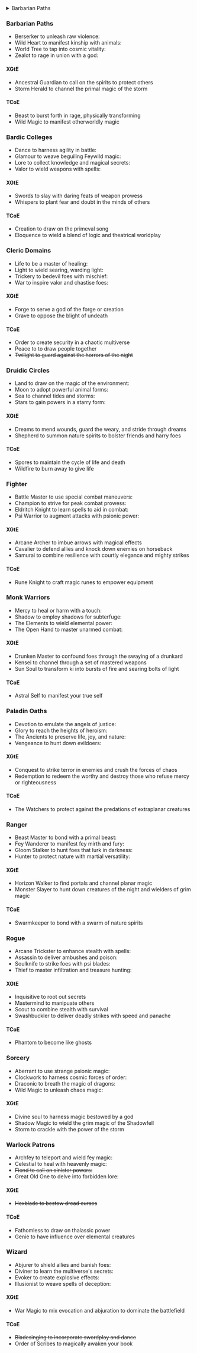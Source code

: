 <details>
<summary>Barbarian Paths</summary>

- Berserker to unleash raw violence:
- **Wild Heart to manifest kinship with animals:**
- **World Tree to tap into cosmic vitality:**
- **Zealot to rage in union with a god:**
<details>
<summary>XGtE</summary>
- Ancestral Guardian to call on the spirits to protect others
- Storm Herald to channel the primal magic of the storm
</details>
<details>
<summary>TCoE</summary>
- Beast to burst forth in rage, physically transforming
- Wild Magic to manifest otherworldly magic
</details>
</details>


### Barbarian Paths
- Berserker to unleash raw violence: 
- Wild Heart to manifest kinship with animals:
- World Tree to tap into cosmic vitality:
- Zealot to rage in union with a god:
#### XGtE
- Ancestral Guardian to call on the spirits to protect others
- Storm Herald to channel the primal magic of the storm
#### TCoE
- Beast to burst forth in rage, physically transforming
- Wild Magic to manifest otherworldly magic
### Bardic Colleges
- Dance to harness agility in battle:
- Glamour to weave beguiling Feywild magic:
- Lore to collect knowledge and magical secrets:
- Valor to wield weapons with spells:
#### XGtE
- Swords to slay with daring feats of weapon prowess
- Whispers to plant fear and doubt in the minds of others
#### TCoE
- Creation to draw on the primeval song
- Eloquence to wield a blend of logic and theatrical worldplay
### Cleric Domains
- Life to be a master of healing:
- Light to wield searing, warding light:
- Trickery to bedevil foes with mischief:
- War to inspire valor and chastise foes:
#### XGtE
- Forge to serve a god of the forge or creation
- Grave to oppose the blight of undeath
#### TCoE
- Order to create security in a chaotic multiverse
- Peace to to draw people together
- ~~Twilight to guard against the horrors of the night~~
### Druidic Circles
- Land to draw on the magic of the environment:
- Moon to adopt powerful animal forms:
- Sea to channel tides and storms:
- Stars to gain powers in a starry form:
#### XGtE
- Dreams to mend wounds, guard the weary, and stride through dreams
- Shepherd to summon nature spirits to bolster friends and harry foes
#### TCoE
- Spores to maintain the cycle of life and death
- Wildfire to burn away to give life
### Fighter
- Battle Master to use special combat maneuvers:
- Champion to strive for peak combat prowess:
- Eldritch Knight to learn spells to aid in combat:
- Psi Warrior to augment attacks with psionic power:
#### XGtE
- Arcane Archer to imbue arrows with magical effects
- Cavalier to defend allies and knock down enemies on horseback
- Samurai to combine resilience with courtly elegance and mighty strikes
#### TCoE
- Rune Knight to craft magic runes to empower equipment
### Monk Warriors
- Mercy to heal or harm with a touch:
- Shadow to employ shadows for subterfuge:
- The Elements to wield elemental power:
- The Open Hand to master unarmed combat:
#### XGtE
- Drunken Master to confound foes through the swaying of a drunkard
- Kensei to channel through a set of mastered weapons
- Sun Soul to transform ki into bursts of fire and searing bolts of light 
#### TCoE
- Astral Self to manifest your true self
### Paladin Oaths
- Devotion to emulate the angels of justice:
- Glory to reach the heights of heroism:
- The Ancients to preserve life, joy, and nature:
- Vengeance to hunt down evildoers:
#### XGtE
- Conquest to strike terror in enemies and crush the forces of chaos
- Redemption to redeem the worthy and destroy those who refuse mercy or righteousness
#### TCoE
- The Watchers to protect against the predations of extraplanar creatures
### Ranger
- Beast Master to bond with a primal beast:
- Fey Wanderer to manifest fey mirth and fury:
- Gloom Stalker to hunt foes that lurk in darkness:
- Hunter to protect nature with martial versatility:
#### XGtE
- Horizon Walker to find portals and channel planar magic
- Monster Slayer to hunt down creatures of the night and wielders of grim magic
#### TCoE
- Swarmkeeper to bond with a swarm of nature spirits
### Rogue
- Arcane Trickster to enhance stealth with spells:
- Assassin to deliver ambushes and poison:
- Soulknife to strike foes with psi blades:
- Thief to master infiltration and treasure hunting:
#### XGtE
- Inquisitive to root out secrets
- Mastermind to manipuate others
- Scout to combine stealth with survival
- Swashbuckler to deliver deadly strikes with speed and panache
#### TCoE
- Phantom to become like ghosts
### Sorcery
- Aberrant to use strange psionic magic:
- Clockwork to harness cosmic forces of order:
- Draconic to breath the magic of dragons:
- Wild Magic to unleash chaos magic:
#### XGtE
- Divine soul to harness magic bestowed by a god
- Shadow Magic to wield the grim magic of the Shadowfell
- Storm to crackle with the power of the storm
### Warlock Patrons
- Archfey to teleport and wield fey magic:
- Celestial to heal with heavenly magic:
- ~~Fiend to call on sinister powers:~~
- Great Old One to delve into forbidden lore:
#### XGtE
- ~~Hexblade to bestow dread curses~~
#### TCoE
- Fathomless to draw on thalassic power
- Genie to have influence over elemental creatures
### Wizard
- Abjurer to shield allies and banish foes:
- Diviner to learn the multiverse's secrets:
- Evoker to create explosive effects:
- Illusionist to weave spells of deception:
#### XGtE
- War Magic to mix evocation and abjuration to dominate the battlefield
#### TCoE
- ~~Bladesinging  to incorporate swordplay and dance~~
- Order of Scribes to magically awaken your book